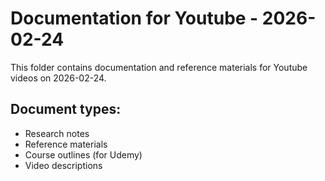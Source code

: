 # Documentation for Youtube - 2026-02-24

This folder contains documentation and reference materials for Youtube videos on 2026-02-24.

## Document types:
- Research notes
- Reference materials
- Course outlines (for Udemy)
- Video descriptions
